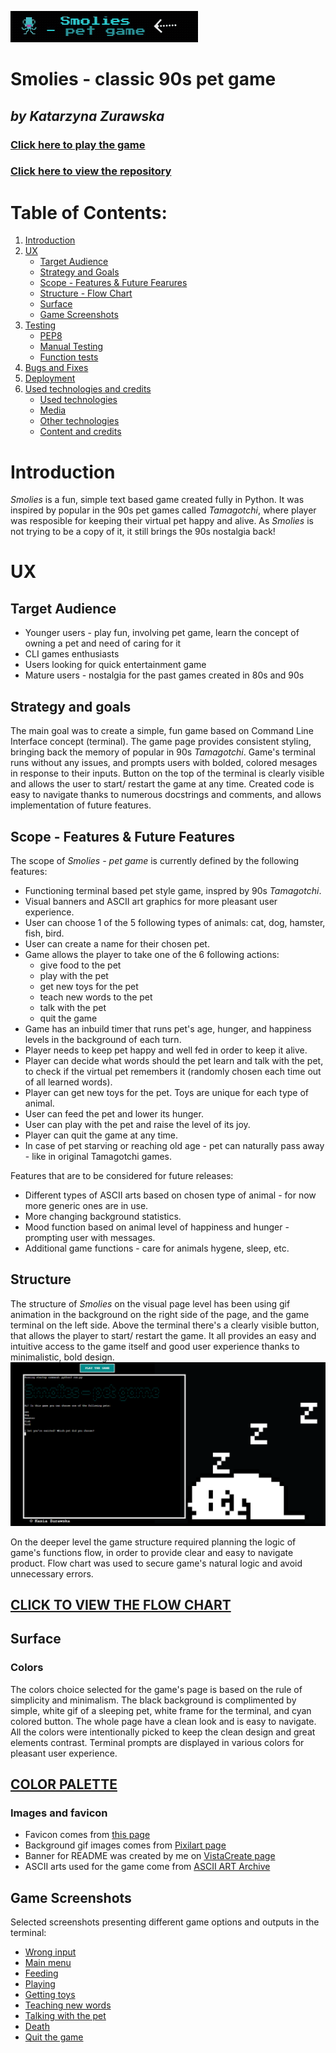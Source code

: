 ![SMOLIES](/images/banner.gif)

# **Smolies** - classic 90s pet game
## *by Katarzyna Zurawska*

### [Click here to play the game](https://smolies.herokuapp.com/)
### [Click here to view the repository](https://github.com/katzur/smolies)

# Table of Contents:
1. [Introduction](#introduction)
2. [UX](#ux)
    * [Target Audience](#target-audience)
    * [Strategy and Goals](#strategy-and-goals)
    * [Scope - Features & Future Fearures](#scope-features-&-future-features)
    * [Structure - Flow Chart](#structure)
    * [Surface](#surface)
    * [Game Screenshots](#game-screenshots)
3. [Testing](#testing)
    * [PEP8](#pep8)
    * [Manual Testing](#manual-testing)
    * [Function tests](#function-test)
4. [Bugs and Fixes](#bugs-and-fixes)
5. [Deployment](#deployment)
6. [Used technologies and credits](#used-technologies-and-credits)
    * [Used technologies](#used-technologies)
    * [Media](#media)
    * [Other technologies](#other-technologies)
    * [Content and credits](#content-and-credits)

# Introduction
*Smolies* is a fun, simple text based game created fully in Python.
It was inspired by popular in the 90s pet games called *Tamagotchi*, where player was resposible for keeping their virtual pet happy and alive.
As *Smolies* is not trying to be a copy of it, it still brings the 90s nostalgia back!

# UX
## Target Audience
* Younger users - play fun, involving pet game, learn the concept of owning a pet and need of caring for it
* CLI games enthusiasts
* Users looking for quick entertainment game
* Mature users - nostalgia for the past games created in 80s and 90s

## Strategy and goals
The main goal was to create a simple, fun game based on Command Line Interface concept (terminal). 
The game page provides consistent styling, bringing back the memory of popular in 90s *Tamagotchi*. 
Game's terminal runs without any issues, and prompts users with bolded, colored mesages in response to their inputs. 
Button on the top of the terminal is clearly visible and allows the user to start/ restart the game at any time. 
Created code is easy to navigate thanks to numerous docstrings and comments, and allows implementation of future features.

## Scope - Features & Future Features
The scope of *Smolies - pet game* is currently defined by the following features:
* Functioning terminal based pet style game, inspred by 90s *Tamagotchi*.
* Visual banners and ASCII art graphics for more pleasant user experience.
* User can choose 1 of the 5 following types of animals: cat, dog, hamster, fish, bird.
* User can create a name for their chosen pet.
* Game allows the player to take one of the 6 following actions: 
    - give food to the pet
    - play with the pet
    - get new toys for the pet
    - teach new words to the pet
    - talk with the pet
    - quit the game
* Game has an inbuild timer that runs pet's age, hunger, and happiness levels in the background of each turn.
* Player needs to keep pet happy and well fed in order to keep it alive.
* Player can decide what words should the pet learn and talk with the pet, to check if the virtual pet remembers it (randomly chosen each time out of all learned words).
* Player can get new toys for the pet. Toys are unique for each type of animal.
* User can feed the pet and lower its hunger.
* User can play with the pet and raise the level of its joy.
* Player can quit the game at any time.
* In case of pet starving or reaching old age - pet can naturally pass away - like in original Tamagotchi games.

Features that are to be considered for future releases:
* Different types of ASCII arts based on chosen type of animal - for now more generic ones are in use.
* More changing background statistics.
* Mood function based on animal level of happiness and hunger - prompting user with messages.
* Additional game functions - care for animals hygene, sleep, etc.

## Structure
The structure of *Smolies* on the visual page level has been using gif animation in the background on the right side of the page, and
the game terminal on the left side. Above the terminal there's a clearly visible button, that allows the player to start/ restart the game.
It all provides an easy and intuitive access to the game itself and good user experience thanks to minimalistic, bold design. 
![PAGE LOOK](/images/page.png)

On the deeper level the game structure required planning the logic of game's functions flow, in order to provide clear and easy to navigate product.
Flow chart was used to secure game's natural logic and avoid unnecessary errors.
## [CLICK TO VIEW THE FLOW CHART](/images/flowchart.png)

## Surface
### Colors
The colors choice selected for the game's page is based on the rule of simplicity and minimalism. 
The black background is complimented by simple, white gif of a sleeping pet, white frame for the terminal, and cyan colored button. 
The whole page have a clean look and is easy to navigate. All the colors were intentionally picked to keep the clean design and great elements contrast.
Terminal prompts are displayed in various colors for pleasant user experience.
## [COLOR PALETTE](/images/colors.jpg)

### Images and favicon
* Favicon comes from [this page](https://www.pikpng.com/pngl/m/55-557559_toby-fox-undertale-annoying-dog-transparent-clipart.png)
* Background gif images comes from [Pixilart page](https://www.pixilart.com/art/annoying-dog-nap-time-4a79686562715e8)
* Banner for README was created by me on [VistaCreate page](https://create.vista.com/home/)
* ASCII arts used for the game come from [ASCII ART Archive](https://www.asciiart.eu/)

## Game Screenshots
Selected screenshots presenting different game options and outputs in the terminal:
* [Wrong input](/images/invalid-input.jpg)
* [Main menu](/images/menu.jpg)
* [Feeding](/images/feeding.jpg)
* [Playing](/images/playing.jpg)
* [Getting toys](/images/getting-toys.jpg)
* [Teaching new words](/images/teaching.jpg)
* [Talking with the pet](/images/talking.jpg)
* [Death](/images/dead.jpg)
* [Quit the game](/images/quit.jpg)

